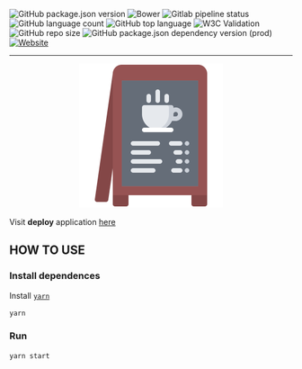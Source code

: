 ![GitHub package.json version](https://img.shields.io/github/package-json/v/JSiapo/Food-Web-App?style=flat-square)
![Bower](https://img.shields.io/bower/l/react?style=flat-square)
![Gitlab pipeline status](https://img.shields.io/gitlab/pipeline/home9/food-web?style=flat-square)
![GitHub language count](https://img.shields.io/github/languages/count/JSiapo/Food-Web-App?style=flat-square)
![GitHub top language](https://img.shields.io/github/languages/top/JSiapo/Food-Web-App?style=flat-square&logo=javascript)
![W3C Validation](https://img.shields.io/w3c-validation/html?targetUrl=https%3A%2F%2Ffoodwebhome.web.app%2F?style=flat-square)
![GitHub repo size](https://img.shields.io/github/repo-size/JSiapo/Food-Web-App?style=flat-square)
![GitHub package.json dependency version (prod)](https://img.shields.io/github/package-json/dependency-version/JSiapo/Food-Web-App/react?style=flat-square&logo=React)
[![Website](https://img.shields.io/website?url=https%3A%2F%2Ffoodwebhome.web.app%2F?style=flat-square)](https://foodwebhome.web.app)

<!-- ![GitHub release (latest by date)](https://img.shields.io/github/v/release/JSiapo/Food-Web-App?style=flat-square)
![GitHub tag (latest by date)](https://img.shields.io/github/v/tag/JSiapo/Food-Web-App?style=flat-square) -->

---

<center>

![image](./public/cafeteria256.png)

</center>

Visit **deploy** application [here](https://foodwebhome.web.app)

## HOW TO USE

### Install dependences

Install [`yarn`](https://classic.yarnpkg.com/en/docs/install/)

```bash
yarn
```

### Run

```bash
yarn start
```
